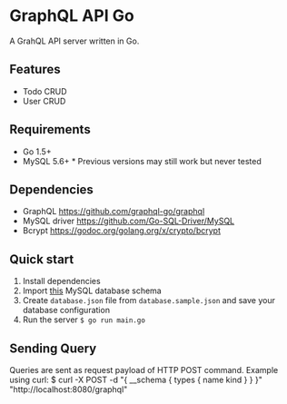 # GraphQL API Go

A GrahQL API server written in Go.

## Features

* Todo CRUD
* User CRUD

## Requirements
* Go 1.5+
* MySQL 5.6+
\* Previous versions may still work but never tested

## Dependencies

* GraphQL https://github.com/graphql-go/graphql
* MySQL driver https://github.com/Go-SQL-Driver/MySQL
* Bcrypt https://godoc.org/golang.org/x/crypto/bcrypt

## Quick start

1. Install dependencies
2. Import [this](https://gist.githubusercontent.com/dhanui/9144519f8320fd69b860/raw/f8e524c5e4a7815e02bb48ac682aa212bd083d89/api_test.sql) MySQL database schema
3. Create `database.json` file from `database.sample.json` and save your database configuration
4. Run the server `$ go run main.go`

## Sending Query

Queries are sent as request payload of HTTP POST command. Example using curl:
    $ curl -X POST -d "{
        __schema {
          types {
            name
            kind
          }
        }
      }" "http://localhost:8080/graphql"
